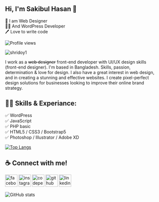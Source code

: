 
<!-- ![I'm a front-end designer, a front-end developer with UI/UX skills. ✨](https://scontent.fdac14-1.fna.fbcdn.net/v/t39.30808-6/270811461_605264330781387_2238344179079694140_n.jpg?_nc_cat=110&ccb=1-5&_nc_sid=e3f864&_nc_ohc=sYs829o-Gd4AX8WpI5U&_nc_ht=scontent.fdac14-1.fna&oh=00_AT9S2Y33k6hzTcd3iuN8o6Tsn1z6UgLPdsNugpbI3LoD5Q&oe=61D6D66C) -->
## Hi, I'm Sakibul Hasan 👋

<p>
👑 I am Web Designer <br>
👨‍💻 And WordPress Developer <br>
🖊️ Love to write code  
</p>

![Profile views](https://gpvc.arturio.dev/shridoy1)  
<p align="left"> <img src="https://komarev.com/ghpvc/?username=shridoy1&label=Profile%20views&color=0e75b6&style=flat" alt="shridoy1" /> </p>

I work as a ~~web designer~~  front-end developer with UI/UX design skills (front-end designer). I'm based in Bangladesh. Skills, passion, determination & love for design. I also have a great interest in web design, and in creating a stunning and effective websites. I create pixel-perfect design solutions for businesses looking to improve their online brand strategy.

## 👨‍💻 Skills & Experiance:
✅ WordPress <br>
✅ JavaScript <br>
✅ PHP basic <br>
✅ HTML5 / CSS3 / Bootstrap5 <br>
✅ Photoshop / Illustrator / Adobe XD <br>

[![Top Langs](https://github-readme-stats.vercel.app/api/top-langs/?username=shridoy1)](https://github.com/anuraghazra/github-readme-stats)


## ☕ Connect with me!

<p dir="auto"><a href="https://www.facebook.com/shakib.al.hasan098" rel="nofollow"><img src="https://camo.githubusercontent.com/2d1ffa69dd491ebeca01b2098cf8233dd09950ff5895abccd5b455ca442abc59/68747470733a2f2f696d672e736869656c64732e696f2f62616467652f46616365626f6f6b2d3138373746323f7374796c653d666f722d7468652d6261646765266c6f676f3d66616365626f6f6b266c6f676f436f6c6f723d7768697465" alt="facebook" height="40" style="max-width: 100%;"></a>  <a href="https://www.instagram.com/_sh_hridoy__07/" rel="nofollow"><img src="https://camo.githubusercontent.com/b3d4671768bd0f9b6c8f410a25a96e0c5a4d135208d8910461e986f97e7985ab/68747470733a2f2f696d672e736869656c64732e696f2f62616467652f496e7374616772616d2d4534343035463f7374796c653d666f722d7468652d6261646765266c6f676f3d696e7374616772616d266c6f676f436f6c6f723d7768697465" alt="instagram" height="40" style="max-width: 100%;"></a>  <a href="https://codepen.io/procodershakib" rel="nofollow"><img src="https://camo.githubusercontent.com/5d03c86f6a75f7cbe80d135d9162fbf6dc46a31253cf30a8e9bb8279b4d574d3/68747470733a2f2f696d672e736869656c64732e696f2f62616467652f547769747465722d3144413146323f7374796c653d666f722d7468652d6261646765266c6f676f3d74776974746572266c6f676f436f6c6f723d7768697465" alt="codepen" height="40" style="max-width: 100%;"></a>  <a href="https://github.com/shridoy1"><img src="https://camo.githubusercontent.com/bd2bd127c104ba5c98bb12c70801b075aee1f040009089510f69554300e7ff41/68747470733a2f2f696d672e736869656c64732e696f2f62616467652f4769742d4630353033323f7374796c653d666f722d7468652d6261646765266c6f676f3d676974266c6f676f436f6c6f723d7768697465" alt="github" height="40" style="max-width: 100%;"></a>  <a href="https://www.linkedin.com/in/sh-ridoy/" rel="nofollow"><img src="https://camo.githubusercontent.com/a80d00f23720d0bc9f55481cfcd77ab79e141606829cf16ec43f8cacc7741e46/68747470733a2f2f696d672e736869656c64732e696f2f62616467652f4c696e6b6564496e2d3030373742353f7374796c653d666f722d7468652d6261646765266c6f676f3d6c696e6b6564696e266c6f676f436f6c6f723d7768697465" alt="linkedin" height="40" style="max-width: 100%;"></a></p>


![GitHub stats](https://github-readme-stats.vercel.app/api?username=shridoy1&show_icons=true&count_private=true)    



